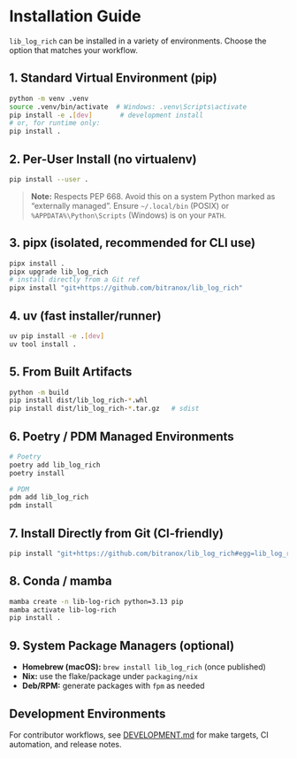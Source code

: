 # Installation Guide

`lib_log_rich` can be installed in a variety of environments. Choose the option that matches your workflow.

## 1. Standard Virtual Environment (pip)

```bash
python -m venv .venv
source .venv/bin/activate  # Windows: .venv\Scripts\activate
pip install -e .[dev]       # development install
# or, for runtime only:
pip install .
```

## 2. Per-User Install (no virtualenv)

```bash
pip install --user .
```

> **Note:** Respects PEP 668. Avoid this on a system Python marked as “externally managed”. Ensure `~/.local/bin` (POSIX) or `%APPDATA%\Python\Scripts` (Windows) is on your `PATH`.

## 3. pipx (isolated, recommended for CLI use)

```bash
pipx install .
pipx upgrade lib_log_rich
# install directly from a Git ref
pipx install "git+https://github.com/bitranox/lib_log_rich"
```

## 4. uv (fast installer/runner)

```bash
uv pip install -e .[dev]
uv tool install .
```

## 5. From Built Artifacts

```bash
python -m build
pip install dist/lib_log_rich-*.whl
pip install dist/lib_log_rich-*.tar.gz   # sdist
```

## 6. Poetry / PDM Managed Environments

```bash
# Poetry
poetry add lib_log_rich
poetry install

# PDM
pdm add lib_log_rich
pdm install
```

## 7. Install Directly from Git (CI-friendly)

```bash
pip install "git+https://github.com/bitranox/lib_log_rich#egg=lib_log_rich"
```

## 8. Conda / mamba

```bash
mamba create -n lib-log-rich python=3.13 pip
mamba activate lib-log-rich
pip install .
```

## 9. System Package Managers (optional)

- **Homebrew (macOS):** `brew install lib_log_rich` (once published)
- **Nix:** use the flake/package under `packaging/nix`
- **Deb/RPM:** generate packages with `fpm` as needed

## Development Environments

For contributor workflows, see [DEVELOPMENT.md](DEVELOPMENT.md) for make targets, CI automation, and release notes.
